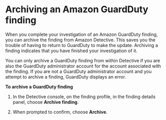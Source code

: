 # Archiving an Amazon GuardDuty finding<a name="finding-update-status"></a>

When you complete your investigation of an Amazon GuardDuty finding, you can archive the finding from Amazon Detective\. This saves you the trouble of having to return to GuardDuty to make the update\. Archiving a finding indicates that you have finished your investigation of it\.

You can only archive a GuardDuty finding from within Detective if you are also the GuardDuty administrator account for the account associated with the finding\. If you are not a GuardDuty administrator account and you attempt to archive a finding, GuardDuty displays an error\.

**To archive a GuardDuty finding**

1. In the Detective console, on the finding profile, in the finding details panel, choose **Archive finding**\.

1. When prompted to confirm, choose **Archive**\.